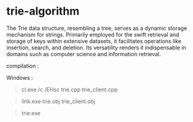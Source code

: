 # trie-algorithm
The Trie data structure, resembling a tree, serves as a dynamic storage mechanism for strings. Primarily employed for the swift retrieval and storage of keys within extensive datasets, it facilitates operations like insertion, search, and deletion. 
Its versatility renders it indispensable in domains such as computer science and information retrieval.

compilation : 

Windows : 
        
> cl.exe /c /EHsc trie.cpp trie_client.cpp
        
> link.exe trie.obj trie_client.obj
        
> trie.exe  
